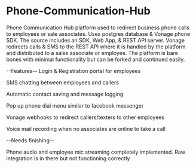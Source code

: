 # Phone-Communication-Hub
Phone Communication Hub platform used to redirect business phone calls to employees or sale associates. Uses postgres database &amp; Vonage phone SDK. The source includes an SDK, Web App, &amp; REST API server. Vonage redirects calls &amp; SMS to the REST API where it is handled by the platform and distributed to a sales associate or employee. The platform is bare bones with minimal functionality but can be forked and continued easily.

--Features--
Login & Registration portal for employees

SMS chatting between employees and callers

Automatic contact saving and message logging

Pop up phone dial menu similar to facebook messenger

Vonage webhooks to redirect callers/texters to other employees

Voice mail recording when no associates are online to take a call

--Needs finishing--

Phone audio and employee mic streaming completely implemented. Raw integration is in there but not functioning correctly
